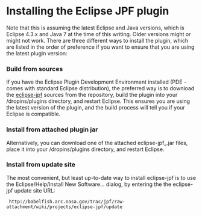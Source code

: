 # Installing the Eclipse JPF plugin #

Note that this is assuming the latest Eclipse and Java versions, which is Eclipse 4.3.x and Java 7 at the time of this writing. Older versions might or might not work.
There are three different ways to install the plugin, which are listed in the order of preference if you want to ensure that you are using the latest plugin version:

### Build from sources ###
If you have the Eclipse Plugin Development Environment installed (PDE -comes with standard Eclipse distribution), the preferred way is to download the [eclipse-jpf](./eclipse-jpf) sources from the repository, build the plugin into your <eclipse>/dropins/plugins directory, and restart Eclipse. This ensures you are using the latest version of the plugin, and the build process will tell you if your Eclipse is compatible.

### Install from attached plugin jar ###
Alternatively, you can download one of the attached eclipse-jpf_<version>.jar files, place it into your <eclipse>/dropins/plugins directory, and restart Eclipse.

### Install from update site ###
The most convenient, but least up-to-date way to install eclipse-jpf is to use the Eclipse/Help/Install New Software... dialog, by entering the the eclipse-jpf update site URL:

     http://babelfish.arc.nasa.gov/trac/jpf/raw-attachment/wiki/projects/eclipse-jpf/update
